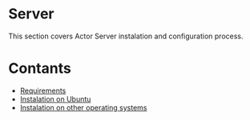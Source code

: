 # Server

This section covers Actor Server instalation and configuration process.

# Contants

* [Requirements](install-requirements.md)
* [Instalation on Ubuntu](guide-ubuntu.md)
* [Instalation on other operating systems](guide-other-os.md)
